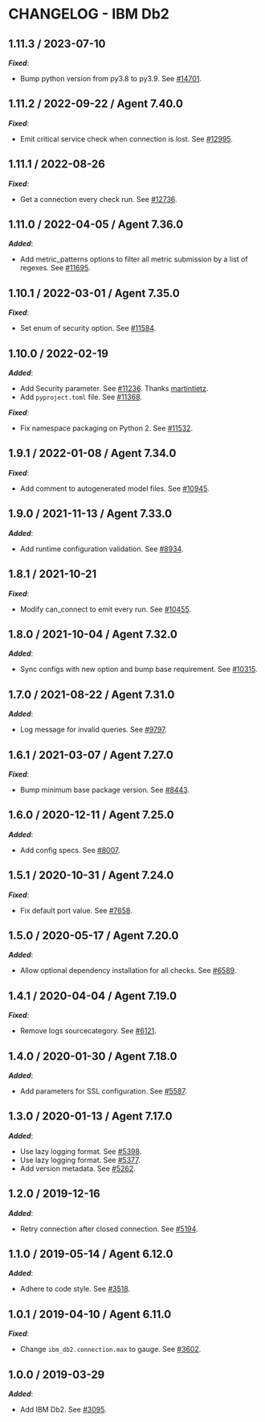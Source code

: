# CHANGELOG - IBM Db2

## 1.11.3 / 2023-07-10

***Fixed***:

* Bump python version from py3.8 to py3.9. See [#14701](https://github.com/DataDog/integrations-core/pull/14701).

## 1.11.2 / 2022-09-22 / Agent 7.40.0

***Fixed***: 

* Emit critical service check when connection is lost. See [#12995](https://github.com/DataDog/integrations-core/pull/12995).


## 1.11.1 / 2022-08-26

***Fixed***: 

* Get a connection every check run. See [#12736](https://github.com/DataDog/integrations-core/pull/12736).


## 1.11.0 / 2022-04-05 / Agent 7.36.0

***Added***: 

* Add metric_patterns options to filter all metric submission by a list of regexes. See [#11695](https://github.com/DataDog/integrations-core/pull/11695).


## 1.10.1 / 2022-03-01 / Agent 7.35.0

***Fixed***: 

* Set enum of security option. See [#11584](https://github.com/DataDog/integrations-core/pull/11584).


## 1.10.0 / 2022-02-19

***Added***: 

* Add Security parameter. See [#11236](https://github.com/DataDog/integrations-core/pull/11236). Thanks [martintietz](https://github.com/martintietz).
* Add `pyproject.toml` file. See [#11368](https://github.com/DataDog/integrations-core/pull/11368).

***Fixed***: 

* Fix namespace packaging on Python 2. See [#11532](https://github.com/DataDog/integrations-core/pull/11532).


## 1.9.1 / 2022-01-08 / Agent 7.34.0

***Fixed***: 

* Add comment to autogenerated model files. See [#10945](https://github.com/DataDog/integrations-core/pull/10945).


## 1.9.0 / 2021-11-13 / Agent 7.33.0

***Added***: 

* Add runtime configuration validation. See [#8934](https://github.com/DataDog/integrations-core/pull/8934).


## 1.8.1 / 2021-10-21

***Fixed***: 

* Modify can_connect to emit every run. See [#10455](https://github.com/DataDog/integrations-core/pull/10455).


## 1.8.0 / 2021-10-04 / Agent 7.32.0

***Added***: 

* Sync configs with new option and bump base requirement. See [#10315](https://github.com/DataDog/integrations-core/pull/10315).


## 1.7.0 / 2021-08-22 / Agent 7.31.0

***Added***: 

* Log message for invalid queries. See [#9797](https://github.com/DataDog/integrations-core/pull/9797).


## 1.6.1 / 2021-03-07 / Agent 7.27.0

***Fixed***: 

* Bump minimum base package version. See [#8443](https://github.com/DataDog/integrations-core/pull/8443).


## 1.6.0 / 2020-12-11 / Agent 7.25.0

***Added***: 

* Add config specs. See [#8007](https://github.com/DataDog/integrations-core/pull/8007).


## 1.5.1 / 2020-10-31 / Agent 7.24.0

***Fixed***: 

* Fix default port value. See [#7658](https://github.com/DataDog/integrations-core/pull/7658).


## 1.5.0 / 2020-05-17 / Agent 7.20.0

***Added***: 

* Allow optional dependency installation for all checks. See [#6589](https://github.com/DataDog/integrations-core/pull/6589).


## 1.4.1 / 2020-04-04 / Agent 7.19.0

***Fixed***: 

* Remove logs sourcecategory. See [#6121](https://github.com/DataDog/integrations-core/pull/6121).


## 1.4.0 / 2020-01-30 / Agent 7.18.0

***Added***: 

* Add parameters for SSL configuration. See [#5587](https://github.com/DataDog/integrations-core/pull/5587).


## 1.3.0 / 2020-01-13 / Agent 7.17.0

***Added***: 

* Use lazy logging format. See [#5398](https://github.com/DataDog/integrations-core/pull/5398).
* Use lazy logging format. See [#5377](https://github.com/DataDog/integrations-core/pull/5377).
* Add version metadata. See [#5262](https://github.com/DataDog/integrations-core/pull/5262).


## 1.2.0 / 2019-12-16

***Added***: 

* Retry connection after closed connection. See [#5194](https://github.com/DataDog/integrations-core/pull/5194).


## 1.1.0 / 2019-05-14 / Agent 6.12.0

***Added***: 

* Adhere to code style. See [#3518](https://github.com/DataDog/integrations-core/pull/3518).


## 1.0.1 / 2019-04-10 / Agent 6.11.0

***Fixed***: 

* Change `ibm_db2.connection.max` to gauge. See [#3602](https://github.com/DataDog/integrations-core/pull/3602).


## 1.0.0 / 2019-03-29

***Added***: 

* Add IBM Db2. See [#3095](https://github.com/DataDog/integrations-core/pull/3095).


